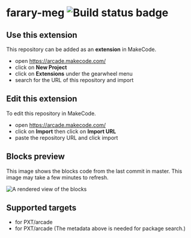 # farary-meg ![Build status badge](https://github.com/meghanashr/farary-meg/workflows/MakeCode/badge.svg)



## Use this extension

This repository can be added as an **extension** in MakeCode.

* open https://arcade.makecode.com/
* click on **New Project**
* click on **Extensions** under the gearwheel menu
* search for the URL of this repository and import

## Edit this extension

To edit this repository in MakeCode.

* open https://arcade.makecode.com/
* click on **Import** then click on **Import URL**
* paste the repository URL and click import

## Blocks preview

This image shows the blocks code from the last commit in master.
This image may take a few minutes to refresh.

![A rendered view of the blocks](https://github.com/meghanashr/farary-meg/raw/master/.makecode/blocks.png)

## Supported targets

* for PXT/arcade
* for PXT/arcade
(The metadata above is needed for package search.)

